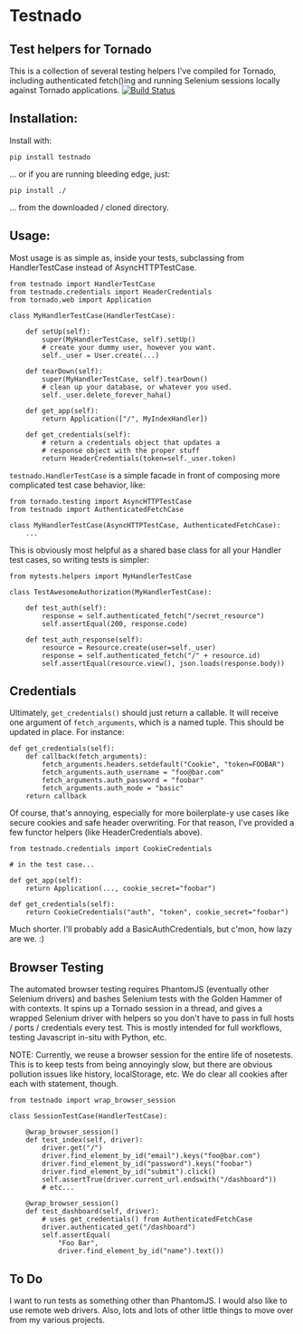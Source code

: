 Testnado
========
Test helpers for Tornado
------------------------
This is a collection of several testing helpers I've compiled for Tornado, including authenticated fetch()ing and running Selenium sessions locally against Tornado applications.
[![Build Status](https://travis-ci.org/joshmarshall/testnado.png?branch=master)](https://travis-ci.org/joshmarshall/testnado)

Installation:
-------------
Install with:

    pip install testnado


... or if you are running bleeding edge, just:

    pip install ./

... from the downloaded / cloned directory.

Usage:
------
Most usage is as simple as, inside your tests, subclassing from HandlerTestCase instead of AsyncHTTPTestCase.

    from testnado import HandlerTestCase
    from testnado.credentials import HeaderCredentials
    from tornado.web import Application

    class MyHandlerTestCase(HandlerTestCase):

        def setUp(self):
            super(MyHandlerTestCase, self).setUp()
            # create your dummy user, however you want.
            self._user = User.create(...)

        def tearDown(self):
            super(MyHandlerTestCase, self).tearDown()
            # clean up your database, or whatever you used.
            self._user.delete_forever_haha()

        def get_app(self):
            return Application(["/", MyIndexHandler])

        def get_credentials(self):
            # return a credentials object that updates a
            # response object with the proper stuff
            return HeaderCredentials(token=self._user.token)


`testnado.HandlerTestCase` is a simple facade in front of composing more complicated test case behavior, like:

    from tornado.testing import AsyncHTTPTestCase
    from testnado import AuthenticatedFetchCase

    class MyHandlerTestCase(AsyncHTTPTestCase, AuthenticatedFetchCase):
        ...

This is obviously most helpful as a shared base class for all your Handler test cases, so writing tests is simpler:

    from mytests.helpers import MyHandlerTestCase

    class TestAwesomeAuthorization(MyHandlerTestCase):

        def test_auth(self):
            response = self.authenticated_fetch("/secret_resource")
            self.assertEqual(200, response.code)

        def test_auth_response(self):
            resource = Resource.create(user=self._user)
            response = self.authenticated_fetch("/" + resource.id)
            self.assertEqual(resource.view(), json.loads(response.body))


Credentials
-----------
Ultimately, `get_credentials()` should just return a callable. It will receive one argument of `fetch_arguments`, which is a named tuple. This should be updated in place. For instance:

    def get_credentials(self):
        def callback(fetch_arguments):
            fetch_arguments.headers.setdefault("Cookie", "token=FOOBAR")
            fetch_arguments.auth_username = "foo@bar.com"
            fetch_arguments.auth_password = "foobar"
            fetch_arguments.auth_mode = "basic"
        return callback

Of course, that's annoying, especially for more boilerplate-y use cases like secure cookies and safe header overwriting. For that reason, I've provided a few functor helpers (like HeaderCredentials above).

    from testnado.credentials import CookieCredentials

    # in the test case...

    def get_app(self):
        return Application(..., cookie_secret="foobar")

    def get_credentials(self):
        return CookieCredentials("auth", "token", cookie_secret="foobar")

Much shorter. I'll probably add a BasicAuthCredentials, but c'mon, how lazy are we. :)

Browser Testing
---------------
The automated browser testing requires PhantomJS (eventually other Selenium drivers) and bashes Selenium tests with the Golden Hammer of with contexts. It spins up a Tornado session in a thread, and gives a wrapped Selenium driver with helpers so you don't have to pass in full hosts / ports / credentials every test. This is mostly intended for full workflows, testing Javascript in-situ with Python, etc.

NOTE: Currently, we reuse a browser session for the entire life of nosetests. This is to keep tests from being annoyingly slow, but there are obvious pollution issues like history, localStorage, etc. We do clear all cookies after each with statement, though.

    from testnado import wrap_browser_session

    class SessionTestCase(HandlerTestCase):

        @wrap_browser_session()
        def test_index(self, driver):
            driver.get("/")
            driver.find_element_by_id("email").keys("foo@bar.com")
            driver.find_element_by_id("password").keys("foobar")
            driver.find_element_by_id("submit").click()
            self.assertTrue(driver.current_url.endswith("/dashboard"))
            # etc...

        @wrap_browser_session()
        def test_dashboard(self, driver):
            # uses get_credentials() from AuthenticatedFetchCase
            driver.authenticated_get("/dashboard")
            self.assertEqual(
                "Foo Bar",
                driver.find_element_by_id("name").text())

To Do
-----
I want to run tests as something other than PhantomJS. I would also like to use remote web drivers. Also, lots and lots of other little things to move over from my various projects.
